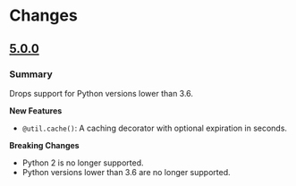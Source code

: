 # Changes

## [5.0.0](https://github.com/krux/python-krux-stdlib/tree/5.0.0)

### Summary
Drops support for Python versions lower than 3.6.

**New Features**
- `@util.cache()`: A caching decorator with optional expiration in seconds.

**Breaking Changes**
- Python 2 is no longer supported.
- Python versions lower than 3.6 are no longer supported.
